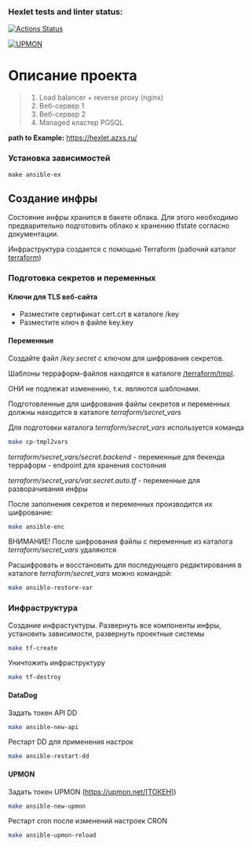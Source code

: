 ### Hexlet tests and linter status:
[![Actions Status](https://github.com/antmbx/devops-for-programmers-project-77/actions/workflows/hexlet-check.yml/badge.svg)](https://github.com/antmbx/devops-for-programmers-project-77/actions)

[![UPMON](https://www.upmon.com/badge/49fff047-2b66-4a11-8eb9-3d41d3/2-chJkvO.svg)](https://hexlet.azxs.ru/)



# Описание проекта
> 1. Load balancer + reverse proxy (nginx)
> 2. Веб-сервер 1
> 3. Веб-сервер 2
> 4. Managed кластер PGSQL
> 


**path to Example:** https://hexlet.azxs.ru/


### Установка зависимостей

```
make ansible-ex
```

## Создание инфры

Состояние инфры хранится в бакете облака. Для этого необходимо предварительно подготовить облако к хранению tfstate согласно документации.


Инфраструктура создается с помощью Terraform (рабочий каталог [terraform](https://github.com/antmbx/devops-for-programmers-project-77/tree/main/terraform))

### Подготовка секретов и переменных

#### Ключи для TLS веб-сайта
- Разместите сертификат cert.crt в каталоге /key
- Разместите ключ в файле key.key

#### Переменные
Создайте файл /*key.secret* с ключом для шифрования секретов.


Шаблоны терраформ-файлов находятся в каталоге [/terraform/tmpl](https://github.com/antmbx/devops-for-programmers-project-77/tree/main/terraform/tmpl).

ОНИ не подлежат изменению, т.к. являются шаблонами.

Подготовленные для шифрования файлы секретов и переменных должны находится в каталоге *terraform/secret_vars*

Для подготовки каталога *terraform/secret_vars* используется команда
```bash
make cp-tmpl2vars
```

*terraform/secret_vars/secret.backend* - переменные для бекенда терраформ - endpoint для хранения состояния


*terraform/secret_vars/var.secret.auto.tf* - переменные для разворачивания инфры

После заполнения секретов и переменных производится их шифрование:

```bash
make ansible-enc
```
ВНИМАНИЕ! После шифрования файлы с переменные из каталога *terraform/secret_vars* удаляются

Расшифровать и восстановить для последующего редактирования в каталоге *terraform/secret_vars* можно командой: 
```bash
make ansible-restore-var
```


### Инфраструктура

Создание инфрастуктуры. Развернуть все компоненты инфры, установить зависимости, развернуть проектные системы
```bash
make tf-create
```

Уничтожить инфраструктуру
```bash
make tf-destroy
```


#### DataDog
Задать токен API DD
```bash
make ansible-new-api
```

Рестарт DD для применения настрок
```bash
make ansible-restart-dd
```

#### UPMON

Задать токен UPMON (https://upmon.net/[ТОКЕН])
```bash
make ansible-new-upmon
```

Рестарт cron после изменений настроек CRON
```bash
make ansible-upmon-reload
```